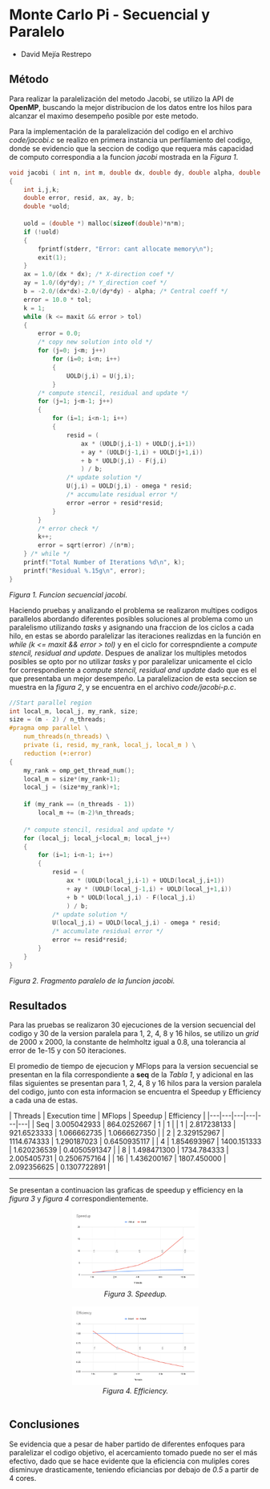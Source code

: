 # Monte Carlo Pi - Secuencial y Paralelo

- David Mejía Restrepo

## Método

Para realizar la paralelización del metodo Jacobi, se utilizo la API de **OpenMP**, buscando la mejor distribucion de los datos entre los hilos para alcanzar el maximo desempeño posible por este metodo.

Para la implementación de la paralelización del codigo en el archivo *code/jacobi.c* se realizo en primera instancia un perfilamiento del codigo, donde se evidencio que la seccion de codigo que requera más capacidad de computo correspondia a la funcion *jacobi* mostrada en la *Figura 1*.
``` c
void jacobi ( int n, int m, double dx, double dy, double alpha, double omega, double *u, double *f, double tol, int maxit, int n_threads )
{
    int i,j,k;
    double error, resid, ax, ay, b;
    double *uold;

    uold = (double *) malloc(sizeof(double)*n*m);
    if (!uold)
    {
        fprintf(stderr, "Error: cant allocate memory\n");
        exit(1);
    }
    ax = 1.0/(dx * dx); /* X-direction coef */
    ay = 1.0/(dy*dy); /* Y_direction coef */
    b = -2.0/(dx*dx)-2.0/(dy*dy) - alpha; /* Central coeff */
    error = 10.0 * tol;
    k = 1;
    while (k <= maxit && error > tol) 
    {
        error = 0.0;
        /* copy new solution into old */
        for (j=0; j<m; j++)
            for (i=0; i<n; i++)
            {
                UOLD(j,i) = U(j,i);
            }
        /* compute stencil, residual and update */
        for (j=1; j<m-1; j++)
        {
            for (i=1; i<n-1; i++)
            {
                resid = (
                    ax * (UOLD(j,i-1) + UOLD(j,i+1))
                    + ay * (UOLD(j-1,i) + UOLD(j+1,i))
                    + b * UOLD(j,i) - F(j,i)
                    ) / b;
                /* update solution */
                U(j,i) = UOLD(j,i) - omega * resid;
                /* accumulate residual error */
                error =error + resid*resid;
            }
        }
        /* error check */
        k++;
        error = sqrt(error) /(n*m);
    } /* while */
    printf("Total Number of Iterations %d\n", k);
    printf("Residual %.15g\n", error);
}
```
*Figura 1. Funcion secuencial jacobi.*

Haciendo pruebas y analizando el problema se realizaron multipes codigos parallelos abordando diferentes posibles soluciones al problema como un paralelismo utilizando *tasks* y asignando una fraccion de los ciclos a cada hilo, en estas se abordo paralelizar las iteraciones realizdas en la función en *while (k <= maxit && error > tol)* y en el ciclo for correspndiente a *compute stencil, residual and update*. Despues de analizar los multiples metodos posibles se opto por no utilizar *tasks* y por paralelizar unicamente el ciclo for correspondiente a *compute stencil, residual and update* dado que es el que presentaba un mejor desempeño. La paralelizacion de esta seccion se muestra en la *figura 2*, y se encuentra en el archivo *code/jacobi-p.c*.

``` c
//Start parallel region
int local_m, local_j, my_rank, size;
size = (m - 2) / n_threads;
#pragma omp parallel \
    num_threads(n_threads) \
    private (i, resid, my_rank, local_j, local_m ) \
    reduction (+:error)
{
    my_rank = omp_get_thread_num();
    local_m = size*(my_rank+1);
    local_j = (size*my_rank)+1;
    
    if (my_rank == (n_threads - 1))
        local_m += (m-2)%n_threads;
    
    /* compute stencil, residual and update */
    for (local_j; local_j<local_m; local_j++)
    {
        for (i=1; i<n-1; i++)
        {
            resid = (
                ax * (UOLD(local_j,i-1) + UOLD(local_j,i+1))
                + ay * (UOLD(local_j-1,i) + UOLD(local_j+1,i))
                + b * UOLD(local_j,i) - F(local_j,i)
                ) / b;
            /* update solution */
            U(local_j,i) = UOLD(local_j,i) - omega * resid;
            /* accumulate residual error */
            error += resid*resid;
        }
    }
}
```
*Figura 2. Fragmento paralelo de la funcion jacobi.*

## Resultados

Para las pruebas se realizaron 30 ejecuciones de la version secuencial del codigo y 30 de la version paralela para 1, 2, 4, 8 y 16 hilos, se utilizo un *grid* de 2000 x 2000, la constante de helmholtz igual a 0.8, una tolerancia al error de 1e-15 y con 50 iteraciones.

El promedio de tiempo de ejecucion y MFlops para la version secuencial se presentan en la fila correspondiente a **seq** de la *Tabla 1*, y adicional en las filas siguientes se presentan para 1, 2, 4, 8 y 16 hilos para la version paralela del codigo, junto con esta informacion se encuentra el Speedup y Efficiency a cada una de estas.

| Threads | Execution time | MFlops | Speedup | Efficiency |
|---|---|---|---|---|---|
| Seq  | 3.005042933 | 864.0252667 | 1 | 1 |
| 1    | 2.817238133 | 921.6523333 | 1.066662735 | 1.0666627350 |
| 2    | 2.329152967 | 1114.674333 | 1.290187023 | 0.6450935117 |
| 4    | 1.854693967 | 1400.151333 | 1.620236539 | 0.4050591347 |
| 8    | 1.498471300 | 1734.784333 | 2.005405731 | 0.2506757164 |
| 16   | 1.436200167 | 1807.450000 | 2.092356625 | 0.1307722891 |

---

Se presentan a continuacion las graficas de speedup y efficiency en la *figura 3* y *figura 4* correspondientemente.

<div align='center'>
    <img src='img/Speedup.png' alt="Diagrama de lineas speedup" width=50%>
    </br><i>Figura 3. Speedup.</i>
    </br></br>
    <img src='img/Efficiency.png' alt="Diagrama de lineas efficiency" width=50%>
    </br><i>Figura 4. Efficiency.</i>
    </br></br>
</div>

## Conclusiones

Se evidencia que a pesar de haber partido de diferentes enfoques para paralelizar el codigo objetivo, el acercamiento tomado puede no ser el más efectivo, dado que se hace evidente que la eficiencia con muliples cores disminuye drasticamente, teniendo eficiancias por debajo de *0.5* a partir de 4 cores.